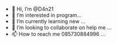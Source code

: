 - 👋 Hi, I’m @D4n21
- 👀 I’m interested in program...
- 🌱 I’m currently learning new ...
- 💞️ I’m looking to collaborate on help me ...
- 📫 How to reach me 085730884996 ...

<!---
D4n21/D4n21 is a ✨ special ✨ repository because its `README.md` (this file) appears on your GitHub profile.
You can click the Preview link to take a look at your changes.
--->
